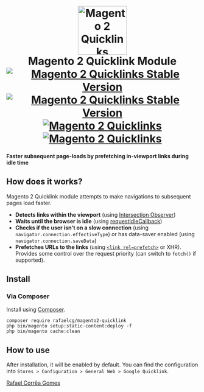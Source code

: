 <h1 align="center">
  <br>
    <img src="https://i.imgur.com/d8QEHRb.png" alt="Magento 2 Quicklinks" width="128" height="128" title="Magento2 quicklink"/> 
  <br>
  Magento 2 Quicklink Module
  <br>
  <a href="https://packagist.org/packages/rafaelcg/magento2-quicklink"><img src="https://img.shields.io/packagist/v/rafaelcg/magento2-quicklink.svg" alt="Magento 2 Quicklinks Stable Version"/></a>
  <a href="https://packagist.org/packages/rafaelcg/magento2-quicklink"><img src="https://img.shields.io/packagist/dt/rafaelcg/magento2-quicklink.svg" alt="Magento 2 Quicklinks Stable Version"/></a>
  <a href="https://travis-ci.org/github/rafaelstz/magento2-quicklink"><img src="https://travis-ci.org/rafaelstz/magento2-quicklink.svg?branch=master" alt="Magento 2 Quicklinks"/></a>
  <a href="https://codeclimate.com/github/rafaelstz/magento2-quicklink/maintainability"><img src="https://api.codeclimate.com/v1/badges/92e9c85f5f0ce91dbc4f/maintainability"  alt="Magento 2 Quicklinks"/></a>
</h1>

#### Faster subsequent page-loads by prefetching in-viewport links during idle time

## How does it works?

Magento 2 Quicklink module attempts to make navigations to subsequent pages load faster.

* **Detects links within the viewport** (using [Intersection Observer](https://developer.mozilla.org/en-US/docs/Web/API/Intersection_Observer_API))
* **Waits until the browser is idle** (using [requestIdleCallback](https://developer.mozilla.org/en-US/docs/Web/API/Window/requestIdleCallback))
* **Checks if the user isn't on a slow connection** (using `navigator.connection.effectiveType`) or has data-saver enabled (using `navigator.connection.saveData`)
* **Prefetches URLs to the links** (using [`<link rel=prefetch>`](https://www.w3.org/TR/resource-hints/#prefetch) or XHR). Provides some control over the request priority (can switch to `fetch()` if supported).

## Install

### Via Composer 

Install using [Composer](https://getcomposer.org).

```
composer require rafaelcg/magento2-quicklink
php bin/magento setup:static-content:deploy -f
php bin/magento cache:clean
```

## How to use

After installation, it will be enabled by default. You can find the configuration into `Stores > Configuration > General Web > Google Quicklink`.

[Rafael Corrêa Gomes](https://github.com/rafaelstz)
